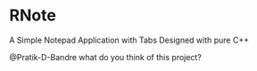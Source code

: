 # RNote
A Simple Notepad Application with Tabs
Designed with pure C++

@Pratik-D-Bandre what do you think of this project?
